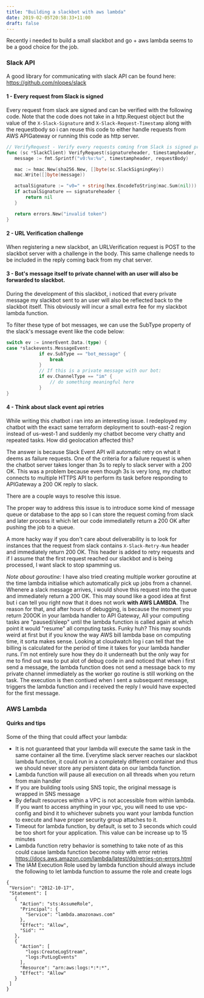 ```yaml
---
title: "Building a slackbot with aws lambda"
date: 2019-02-05T20:58:33+11:00
draft: false
---
```


Recently i needed to build a small slackbot and go + aws lambda seems to be a good choice for the job.

### Slack API

A good library for communicating with slack API can be found here: https://github.com/nlopes/slack 

#### 1 - Every request from Slack is signed

Every request from slack are signed and can be verified with the following code. Note that the code does not take in a http.Request object but the value of the `X-Slack-Signature` and `X-Slack-Request-Timestamp` along with the requestbody so i can reuse this code to either handle requests from AWS APIGateway or running this code as http server.

 ```go
 // VerifyRequest - Verify every requests coming from Slack is signed properly.
func (sc *SlackClient) VerifyRequest(signatureheader, timestampheader, requestBody string) error {
	message := fmt.Sprintf("v0:%v:%v", timestampheader, requestBody)

	mac := hmac.New(sha256.New, []byte(sc.SlackSigningKey))
	mac.Write([]byte(message))

	actualSignature := "v0=" + string(hex.EncodeToString(mac.Sum(nil)))
	if actualSignature == signatureheader {
		return nil
	}

	return errors.New("invalid token")
}

 ```

#### 2 - URL Verification challenge

When registering a new slackbot, an URLVerification request is POST to the slackbot server with a challenge in the body. This same challenge needs to be included in the reply coming back from my chat server.

#### 3 - Bot's message itself to private channel with an user will also be forwarded to slackbot.

During the development of this slackbot, i noticed that every private message my slackbot sent to an user will also be reflected back to the slackbot itself. This obviously will incur a small extra fee for my slackbot lambda function.

To filter these type of bot messages, we can use the SubType property of the slack's message event like the code below:

```go
switch ev := innerEvent.Data.(type) {
case *slackevents.MessageEvent:
			if ev.SubType == "bot_message" {
				break
			}
			// If this is a private message with our bot:
			if ev.ChannelType == "im" {
				// do something meaningful here
			}
}
```


#### 4 - Think about slack event api retries
While writing this chatbot i ran into an interesting issue. I redeployed my chatbot with the exact same terraform deployment to south-east-2 region instead of us-west-1 and suddenly my chatbot become very chatty and repeated tasks. How did geolocation affected this?

The answer is because Slack Event API will automatic retry on what it deems as failure requests. One of the criteria for a failure request is when the chatbot server takes longer than 3s to reply to slack server with a 200 OK. This was a problem because even though 3s is very long, my chatbot connects to multiple HTTPS API to perform its task before responding to APIGateway a 200 OK reply to slack. 

There are a couple ways to resolve this issue.

The proper way to address this issue is to introduce some kind of message queue or database to the app so I can store the request coming from slack and later process it which let our code immediatelly return a 200 OK after pushing the job to a queue.

A more hacky way if you don't care about deliverability is to look for instances that the request from slack contains `X-Slack-Retry-Num` header and immediately return 200 OK. This header is added to retry requests and if I assume that the first request reached our slackbot and is being processed, I want slack to stop spamming us.

*Note about goroutine:* 
I have also tried creating multiple worker goroutine at the time lambda initialise which automatically pick up jobs from a channel. Whenere a slack message arrives, i would shove this request into the queue and immediately return a 200 OK. This may sound like a good idea at first but i can tell you right now that it does not work **with AWS LAMBDA**. The reason for that, and after hours of debugging, is because the moment you return 200OK in your lambda handler to API Gateway, All your computing tasks are "paused/sleep" until the lambda function is called again at which point it would "resume" all computing tasks. Funky huh? This may sounds weird at first but if you know the way AWS bill lambda base on computing time, it sorta makes sense. Looking at cloudwatch log i can tell that the billing is calculated for the period of time it takes for your lambda handler runs. I'm not entirely sure how they do it underneath but the only way for me to find out was to put alot of debug code in and noticed that when i first send a message, the lambda function does not send a message back to my private channel immediately as the worker go routine is still working on the task. The execution is then contiued when I sent a subsequent message, triggers the lambda function and i received the reply I would have expected for the first message.

### AWS Lambda


#### Quirks and tips

Some of the thing that could affect your lambda:

 - It is not guaranteed that your lambda will execute the same task in the same container all the time. Everytime slack server reaches our slackbot lambda function, it could run in a completely different container and thus we should never store any persistent data on our lambda function.
 - Lambda function will pause all execution on all threads when you return from main handler
 - If you are building tools using SNS topic, the original message is wrapped in SNS message
 - By default resources within a VPC is not accessible from within lambda. If you want to access anything in your vpc, you will need to use vpc-config and bind it to whichever subnets you want your lambda function to execute and have proper security group attaches to it.
 - Timeout for lambda function, by default, is set to 3 seconds which could be too short for your application. This value can be increase up to 15 minutes
 - Lambda function retry behavior is something to take note of as this could cause lambda function become noisy with error retries https://docs.aws.amazon.com/lambda/latest/dg/retries-on-errors.html 
 - The IAM Execution Role used by lambda function should always include the following to let lambda function to assume the role and create logs
 ```
 {
  "Version": "2012-10-17",
  "Statement": [
    {
      "Action": "sts:AssumeRole",
      "Principal": {
        "Service": "lambda.amazonaws.com"
      },
      "Effect": "Allow",
      "Sid": ""
    },
    {
      "Action": [
        "logs:CreateLogStream",
        "logs:PutLogEvents"
      ],
      "Resource": "arn:aws:logs:*:*:*",
      "Effect": "Allow"
    }
  ]
}
 ```


